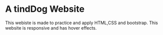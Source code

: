 <h1>A tindDog Website</h1>
<p>This webiste is made to practice and apply HTML,CSS and bootstrap.
This website is responsive and has hover effects.</p>
